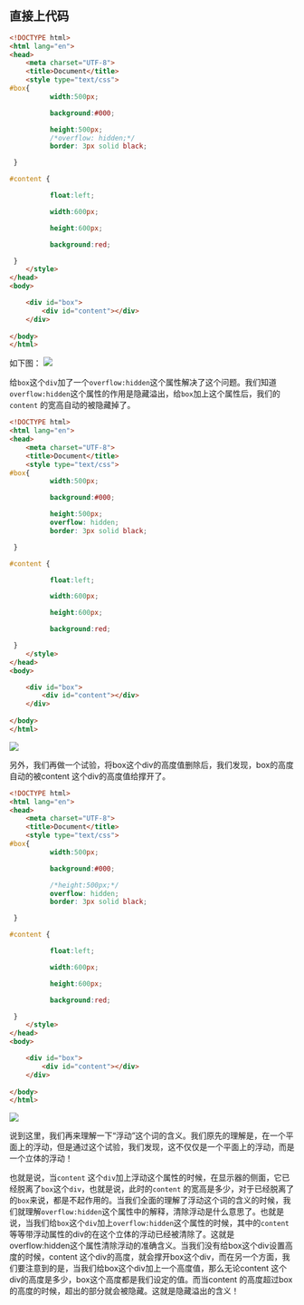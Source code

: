 ## 直接上代码

```html
<!DOCTYPE html>
<html lang="en">
<head>
	<meta charset="UTF-8">
	<title>Document</title>
	<style type="text/css">
#box{ 
          width:500px; 

          background:#000; 

          height:500px;
          /*overflow: hidden;*/
          border: 3px solid black;

 } 

#content { 

          float:left; 

          width:600px; 

          height:600px; 

          background:red;

 } 
	</style>
</head>
<body>

	<div id="box">
		<div id="content"></div>
	</div>
	
</body>
</html>
```
如下图：
![](../images/chapter02/024.png)

给`box`这个`div`加了一个`overflow:hidden`这个属性解决了这个问题。我们知道`overflow:hidden`这个属性的作用是隐藏溢出，给`box`加上这个属性后，我们的`content` 的宽高自动的被隐藏掉了。

```html
<!DOCTYPE html>
<html lang="en">
<head>
	<meta charset="UTF-8">
	<title>Document</title>
	<style type="text/css">
#box{ 
          width:500px; 

          background:#000; 

          height:500px;
          overflow: hidden;
          border: 3px solid black;

 } 

#content { 

          float:left; 

          width:600px; 

          height:600px; 

          background:red;

 } 
	</style>
</head>
<body>

	<div id="box">
		<div id="content"></div>
	</div>
	
</body>
</html>
```
![](../images/chapter02/025.png)

另外，我们再做一个试验，将box这个div的高度值删除后，我们发现，box的高度自动的被content 这个div的高度值给撑开了。

```html
<!DOCTYPE html>
<html lang="en">
<head>
	<meta charset="UTF-8">
	<title>Document</title>
	<style type="text/css">
#box{ 
          width:500px; 

          background:#000; 

          /*height:500px;*/
          overflow: hidden;
          border: 3px solid black;

 } 

#content { 

          float:left; 

          width:600px; 

          height:600px; 

          background:red;

 } 
	</style>
</head>
<body>

	<div id="box">
		<div id="content"></div>
	</div>
	
</body>
</html>
```
![](../images/chapter02/026.png)


说到这里，我们再来理解一下“浮动”这个词的含义。我们原先的理解是，在一个平面上的浮动，但是通过这个试验，我们发现，这不仅仅是一个平面上的浮动，而是一个立体的浮动！

也就是说，当`content` 这个`div`加上浮动这个属性的时候，在显示器的侧面，它已经脱离了`box`这个`div`，也就是说，此时的`content` 的宽高是多少，对于已经脱离了的`box`来说，都是不起作用的。当我们全面的理解了浮动这个词的含义的时候，我们就理解`overflow:hidden`这个属性中的解释，清除浮动是什么意思了。也就是说，当我们给`box`这个`div`加上`overflow:hidden`这个属性的时候，其中的`content`等等带浮动属性的div的在这个立体的浮动已经被清除了。这就是overflow:hidden这个属性清除浮动的准确含义。当我们没有给box这个div设置高度的时候，content 这个div的高度，就会撑开box这个div，而在另一个方面，我们要注意到的是，当我们给box这个div加上一个高度值，那么无论content 这个div的高度是多少，box这个高度都是我们设定的值。而当content 的高度超过box的高度的时候，超出的部分就会被隐藏。这就是隐藏溢出的含义！